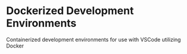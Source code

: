 # Dockerized Development Environments

Containerized development environments for use with VSCode utilizing Docker
